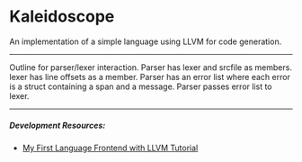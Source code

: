 # Kaleidoscope

An implementation of a simple language using LLVM for code generation.

---

Outline for parser/lexer interaction. Parser has lexer and srcfile as members. lexer has
line offsets as a member. Parser has an error list where each error is a struct containing a span
and a message. Parser passes error list to lexer.

---

##### Development Resources:

* [My First Language Frontend with LLVM Tutorial](https://llvm.org/docs/tutorial/MyFirstLanguageFrontend/index.html)
